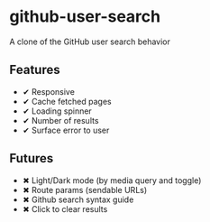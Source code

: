 # github-user-search

A clone of the GitHub user search behavior

## Features

- ✔ Responsive
- ✔ Cache fetched pages
- ✔ Loading spinner
- ✔ Number of results
- ✔ Surface error to user

## Futures

- ✖ Light/Dark mode (by media query and toggle)
- ✖ Route params (sendable URLs)
- ✖ Github search syntax guide
- ✖ Click to clear results

